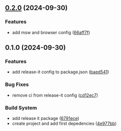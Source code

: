 

## [0.2.0](https://github.com/joan-vandenbulcke/test-modelity/compare/0.1.0...0.2.0) (2024-09-30)


### Features

* add msw and browser config ([66aff7f](https://github.com/joan-vandenbulcke/test-modelity/commit/66aff7fded26ab44a95986ce7c50f9c92d0cbe78))

## 0.1.0 (2024-09-30)


### Features

* add release-it config to package.json ([baed541](https://github.com/joan-vandenbulcke/test-modelity/commit/baed5414bd2dba0a14fc6b81a331f315e35d6e40))


### Bug Fixes

* remove ci from release-it config ([cd12ec7](https://github.com/joan-vandenbulcke/test-modelity/commit/cd12ec74cb88ee33ebcba769e493dd8fa24f18db))


### Build System

* add release it package ([6791ece](https://github.com/joan-vandenbulcke/test-modelity/commit/6791ece0622a2224550c6425fcb76794f3020535))
* create project and add first depedencies ([4e977bb](https://github.com/joan-vandenbulcke/test-modelity/commit/4e977bb455742f21a8ed7177d573d319d0e4931b))
